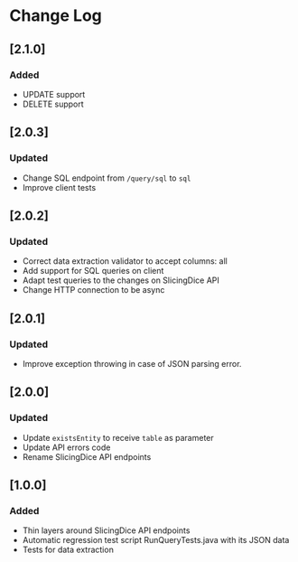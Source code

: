 # Change Log

## [2.1.0]
### Added
- UPDATE support
- DELETE support

## [2.0.3]
### Updated
- Change SQL endpoint from `/query/sql` to `sql`
- Improve client tests

## [2.0.2]
### Updated
- Correct data extraction validator to accept columns: all
- Add support  for SQL queries on client
- Adapt test queries to the changes on SlicingDice API
- Change HTTP connection to be async

## [2.0.1]
### Updated
- Improve exception throwing in case of JSON parsing error.

## [2.0.0]
### Updated
- Update `existsEntity` to receive `table` as parameter
- Update API errors code
- Rename SlicingDice API endpoints

## [1.0.0]
### Added
- Thin layers around SlicingDice API endpoints
- Automatic regression test script RunQueryTests.java with its JSON data
- Tests for data extraction
